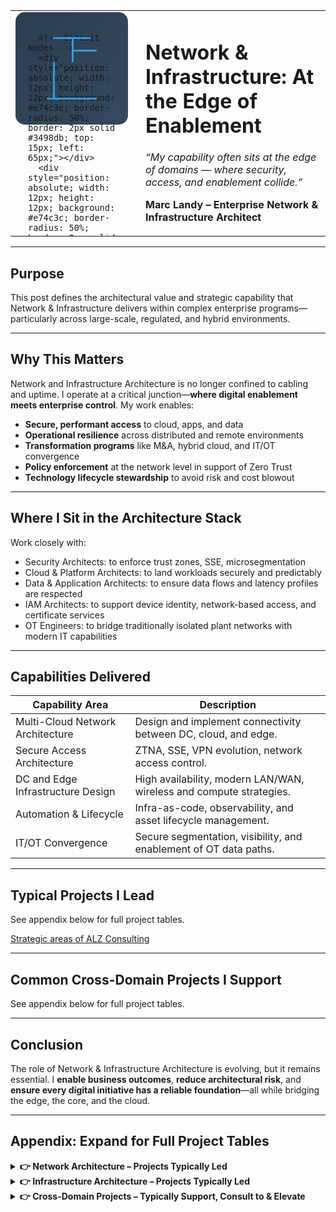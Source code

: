 <!-- Begin Layout with Logo Left-Aligned -->
<table style="border: none;">
<tr>
<td style="vertical-align: top; padding-right: 20px;">
  <div style="width: 180px; height: 180px; background: linear-gradient(135deg, #2c3e50, #34495e); border-radius: 15px; display: flex; align-items: center; justify-content: center;">
    <div style="position: relative; width: 140px; height: 140px;">
      <!-- Circuit Lines -->
      <div style="position: absolute; width: 60px; height: 3px; top: 20px; left: 40px; background: #3498db; border-radius: 1px;"></div>
      <div style="position: absolute; width: 3px; height: 40px; top: 20px; left: 70px; background: #3498db; border-radius: 1px;"></div>
      <div style="position: absolute; width: 40px; height: 3px; top: 40px; left: 70px; background: #3498db; border-radius: 1px;"></div>
      <div style="position: absolute; width: 3px; height: 60px; top: 60px; left: 40px; background: #3498db; border-radius: 1px;"></div>
      <div style="position: absolute; width: 80px; height: 3px; bottom: 20px; left: 30px; background: #3498db; border-radius: 1px;"></div>

      <!-- Circuit Nodes -->
      <div style="position: absolute; width: 12px; height: 12px; background: #e74c3c; border-radius: 50%; border: 2px solid #3498db; top: 15px; left: 65px;"></div>
      <div style="position: absolute; width: 12px; height: 12px; background: #e74c3c; border-radius: 50%; border: 2px solid #3498db; top: 35px; left: 105px;"></div>
      <div style="position: absolute; width: 12px; height: 12px; background: #e74c3c; border-radius: 50%; border: 2px solid #3498db; top: 115px; left: 35px;"></div>
      <div style="position: absolute; width: 12px; height: 12px; background: #e74c3c; border-radius: 50%; border: 2px solid #3498db; bottom: 15px; right: 25px;"></div>

      <!-- Initials -->
      <div style="position: absolute; top: 50%; left: 50%; transform: translate(-50%, -50%); color: white; font-size: 24px; font-weight: bold; text-shadow: 0 2px 4px rgba(0,0,0,0.3);">M | L</div>
    </div>
  </div>
</td>

<td style="vertical-align: top;">
  <h1>Network & Infrastructure: At the Edge of Enablement</h1>
  <p><em>“My capability often sits at the edge of domains — where security, access, and enablement collide.”</em></p>
  <p><strong>Marc Landy – Enterprise Network & Infrastructure Architect</strong></p>
</td>
</tr>
</table>

---

## Purpose  
This post defines the architectural value and strategic capability that Network & Infrastructure delivers within complex enterprise programs—particularly across large-scale, regulated, and hybrid environments.

---

## Why This Matters

Network and Infrastructure Architecture is no longer confined to cabling and uptime. I operate at a critical junction—**where digital enablement meets enterprise control**. My work enables:

- **Secure, performant access** to cloud, apps, and data
- **Operational resilience** across distributed and remote environments
- **Transformation programs** like M&A, hybrid cloud, and IT/OT convergence
- **Policy enforcement** at the network level in support of Zero Trust
- **Technology lifecycle stewardship** to avoid risk and cost blowout

---

## Where I Sit in the Architecture Stack

Work closely with:
- Security Architects: to enforce trust zones, SSE, microsegmentation
- Cloud & Platform Architects: to land workloads securely and predictably
- Data & Application Architects: to ensure data flows and latency profiles are respected
- IAM Architects: to support device identity, network-based access, and certificate services
- OT Engineers: to bridge traditionally isolated plant networks with modern IT capabilities

---

## Capabilities Delivered

| Capability Area | Description |
|------------------|-------------|
| Multi-Cloud Network Architecture | Design and implement connectivity between DC, cloud, and edge. |
| Secure Access Architecture | ZTNA, SSE, VPN evolution, network access control. |
| DC and Edge Infrastructure Design | High availability, modern LAN/WAN, wireless and compute strategies. |
| Automation & Lifecycle | Infra-as-code, observability, and asset lifecycle management. |
| IT/OT Convergence | Secure segmentation, visibility, and enablement of OT data paths. |

---

## Typical Projects I Lead

See appendix below for full project tables.

[Strategic areas of ALZ Consulting](https://github.com/marclandy/enterprise-infra/blob/marclandy-integration/architecture%20practice/deliverables/enterprise%20alz/Strategic%20Areas%20of%20ALZ%20Consulting%20Value.md)

---

## Common Cross-Domain Projects I Support

See appendix below for full project tables.

---

## Conclusion

The role of Network & Infrastructure Architecture is evolving, but it remains essential. I **enable business outcomes**, **reduce architectural risk**, and **ensure every digital initiative has a reliable foundation**—all while bridging the edge, the core, and the cloud.

---

## Appendix: Expand for Full Project Tables

<details>
<summary><strong> 👉 Network Architecture – Projects Typically Led</strong></summary>

| Project Name | Typical Scope/Trigger | Role Type |
|--------------|------------------------|-----------|
| Enterprise WAN/SD-WAN Modernisation | Replace MPLS/legacy SD-WAN to enable MCN and cloud-first apps | Lead |
| Branch Network Refresh | Hardware lifecycle, wireless and switching refresh | Lead |
| Cloud Network Integration | Azure, AWS network patterns, ExpressRoute, Direct Connect | Lead |
| DC Interconnect & VXLAN | L2/L3 segmentation, workload mobility, EVPN fabric | Lead |
| IT/OT Segmentation | Purdue segmentation, firewall insertion, NAC | Lead |
| ZTNA/Secure Access Architecture | SASE, ZTNA, identity-aware networking | Lead |
| Network Automation | Intent-based, templated provisioning via Ansible/Terraform | Lead |
| M&A Network Separation | LAN/WAN/Cloud transition design | Lead |
| UC Network Readiness | Teams, Zoom, VoIP support across distributed WAN | Lead |

</details>

<details>
<summary><strong> 👉 Infrastructure Architecture – Projects Typically Led</strong></summary>

| Project Name | Typical Scope/Trigger | Role Type |
|--------------|------------------------|-----------|
| Enterprise Hosting Modernisation | Move from IaaS to containers/serverless | Lead |
| Compute and Storage Refresh | Hardware lifecycle, HCI rollout | Lead |
| Remote Site Modernisation | All-in-one site infrastructure uplift | Lead |
| Disaster Recovery Refresh | DR strategy, DRaaS, replication | Lead |
| Infrastructure Automation | IaC adoption, CMDB sync, config mgmt | Lead |
| Cloud Landing Zone Builds | Base infrastructure, identity, DNS, network | Lead |
| Site Exit / DC Exit | Infrastructure decommission, cloud migration | Lead |
| Lifecycle Management | Asset refresh, patching, supportability uplift | Lead |

</details>

<details>
<summary><strong> 👉 Cross-Domain Projects – Typically Support, Consult to & Elevate</strong></summary>

| Project Name | Typical Role | Why You're Needed |
|--------------|---------------|-------------------|
| Cyber Security Programs | Contributor | Microsegmentation, SASE integration |
| IAM & Certificate Platforms | Consultant | Secure device access, NAC, PKI infra |
| SaaS Migrations (e.g. O365) | Contributor | WAN breakout, perf optimization |
| DevOps & Container Platforms | Support | Infra, storage, DNS, overlay networking |
| Integration Platforms (ESB/API) | Support | Zoning, infra readiness |
| EUC/VDI Modernisation | Support | Network latency, profile tuning |
| Data Platform Initiatives | Support | Peering, IP range mgmt, transit encryption |
| Observability & ITOM Uplift | Contributor | Infra telemetry, SNMP, syslog, CMDB feeds |

</details>
